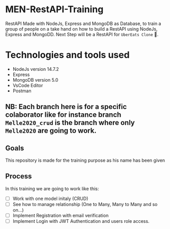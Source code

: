 # MEN-RestAPI-Training 
RestAPI Made with NodeJs, Express and MongoDB as Database, to train a group of people on a take hand on how to build a RestAPI using NodeJs, Express and MongoDD. 
Next Step will be a RestAPI for `UberEats Clone` :tada:.

# Technologies and tools used

- NodeJs version 14.7.2
- Express
- MongoDB version 5.0
- VsCode Editor
- Postman

## NB: Each branch here is for a specific colaborator like for instance branch `Melle2020_crud` is the branch where only `Melle2020` are going to work.
## Goals
This repository is made for the training purpose as his name has been given
## Process
In this training we are going to work like this:
- [ ] Work with one model initaly (CRUD)
- [ ] See how to manage relationship (One to Many, Many to Many and so on...)
- [ ] Implement Registration with email verification
- [ ] Implement Login with JWT Authentication and users role access.
